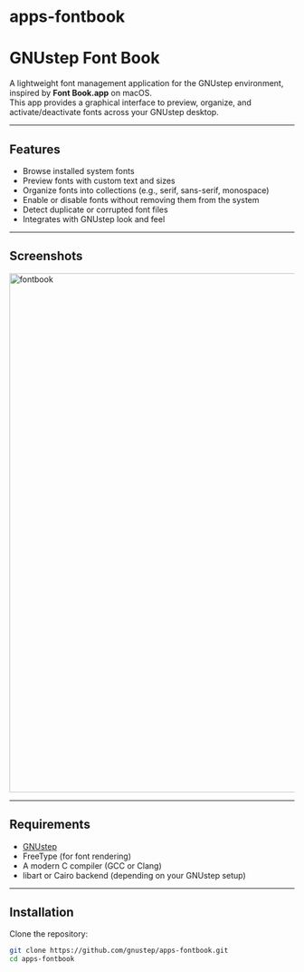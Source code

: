 # apps-fontbook
# GNUstep Font Book

A lightweight font management application for the GNUstep environment, inspired by **Font Book.app** on macOS.  
This app provides a graphical interface to preview, organize, and activate/deactivate fonts across your GNUstep desktop.

---

## Features

- Browse installed system fonts
- Preview fonts with custom text and sizes
- Organize fonts into collections (e.g., serif, sans-serif, monospace)
- Enable or disable fonts without removing them from the system
- Detect duplicate or corrupted font files
- Integrates with GNUstep look and feel

---

## Screenshots

<img width="993" height="916" alt="fontbook" src="https://github.com/user-attachments/assets/9e2e3dc5-462a-4cce-a4cf-0ec2a24018ab" />

---

## Requirements

- [GNUstep](https://www.gnustep.org/)  
- FreeType (for font rendering)  
- A modern C compiler (GCC or Clang)  
- libart or Cairo backend (depending on your GNUstep setup)

---

## Installation

Clone the repository:

```bash
git clone https://github.com/gnustep/apps-fontbook.git
cd apps-fontbook
